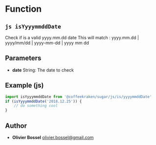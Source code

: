 
# Function


## ```js isYyyymmddDate ```


Check if is a valid yyyy.mm.dd date
This will match : yyyy.mm.dd | yyyy/mm/dd | yyyy-mm-dd | yyyy mm dd

## Parameters

- **date**  String: The date to check



## Example (js)

```js
import isYyyymmddDate from '@coffeekraken/sugar/js/is/yyyymmddDate'
if (isYyyymmddDate('2018.12.25')) {
    // do something cool
}
```


## Author
- **Olivier Bossel** <a href="mailto:olivier.bossel@gmail.com">olivier.bossel@gmail.com</a> 



